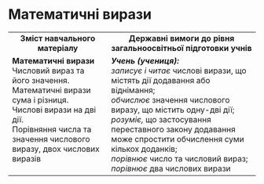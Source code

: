 # Математичні вирази
<table>
  <tr>
    <td width="40%" align="center"><b>Зміст навчального матеріалу<b></td>
    <td width="60%" align="center"><b>Державні вимоги до рівня загальноосвітньої підготовки учнів</b></td>
  </tr>
  <tr>
    <td width="40%" style="vertical-align:top !important;"><b>Математичні вирази</b><br>
Числовий вираз та його значення.<br>
Математичні вирази  сума і різниця.<br>
Числові вирази на дві дії.<br>
Порівняння числа та значення числового виразу,  двох числових виразів<br></td>
    <td width="60%" style="vertical-align:top !important;"><i><b>Учень (учениця):</b></i><br>
<i>записує і читає</i> числові вирази, що містять дії додавання або віднімання;<br>
<i>обчислює</i> значення числового виразу, що містить одну-дві дії;<br>
<i>розуміє,</i> що застосування переставного закону додавання може спростити обчислення суми кількох доданків;<br>
<i>порівнює</i> число та числовий вираз;<br>
<i>порівнює</i> два числових вирази<br></td>
  </tr>
</table>
